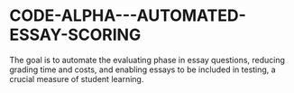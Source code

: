 # CODE-ALPHA---AUTOMATED-ESSAY-SCORING
The goal is to automate the evaluating phase in essay questions, reducing grading time and costs, and enabling essays to be included in testing, a crucial measure of student learning.

